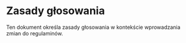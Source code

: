 # Zasady głosowania

Ten dokument określa zasady głosowania w kontekście wprowadzania zmian do regulaminów.
